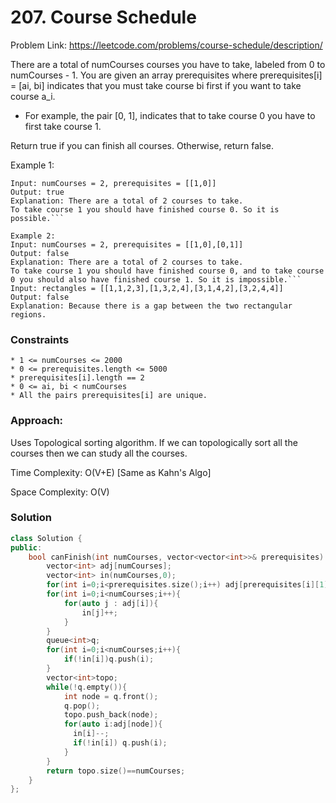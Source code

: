 # 207. Course Schedule

Problem Link: https://leetcode.com/problems/course-schedule/description/


There are a total of numCourses courses you have to take, labeled from 0 to numCourses - 1. You are given an array prerequisites where prerequisites[i] = [ai, bi] indicates that you must take course bi first if you want to take course a_i.

* For example, the pair [0, 1], indicates that to take course 0 you have to first take course 1.

Return true if you can finish all courses. Otherwise, return false.

Example 1:
```
Input: numCourses = 2, prerequisites = [[1,0]]
Output: true
Explanation: There are a total of 2 courses to take. 
To take course 1 you should have finished course 0. So it is possible.```

Example 2:
Input: numCourses = 2, prerequisites = [[1,0],[0,1]]
Output: false
Explanation: There are a total of 2 courses to take. 
To take course 1 you should have finished course 0, and to take course 0 you should also have finished course 1. So it is impossible.```
Input: rectangles = [[1,1,2,3],[1,3,2,4],[3,1,4,2],[3,2,4,4]]
Output: false
Explanation: Because there is a gap between the two rectangular regions.
```

### Constraints
```
* 1 <= numCourses <= 2000
* 0 <= prerequisites.length <= 5000
* prerequisites[i].length == 2
* 0 <= ai, bi < numCourses
* All the pairs prerequisites[i] are unique.
```

### Approach: 
Uses Topological sorting algorithm. If we can topologically sort all the courses then we can study all the courses.

Time Complexity: O(V+E) [Same as Kahn's Algo] 

Space Complexity: O(V)

### Solution
```cpp
class Solution {
public:
    bool canFinish(int numCourses, vector<vector<int>>& prerequisites) {
        vector<int> adj[numCourses];
        vector<int> in(numCourses,0);
        for(int i=0;i<prerequisites.size();i++) adj[prerequisites[i][1]].push_back(prerequisites[i][0]);
        for(int i=0;i<numCourses;i++){
            for(auto j : adj[i]){
                in[j]++;    
            }
        }
        queue<int>q;
        for(int i=0;i<numCourses;i++){
            if(!in[i])q.push(i);
        }
        vector<int>topo;
        while(!q.empty()){
            int node = q.front();
            q.pop();
            topo.push_back(node);
            for(auto i:adj[node]){
              in[i]--;
              if(!in[i]) q.push(i);
            }
        }
        return topo.size()==numCourses;
    }
};
```



